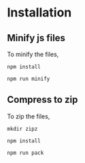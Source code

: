 # Installation

## Minify js files

To minify the files,

`npm install`

`npm run minify`

## Compress to zip

To zip the files,

`mkdir zipz`

`npm install`

`npm run pack`

